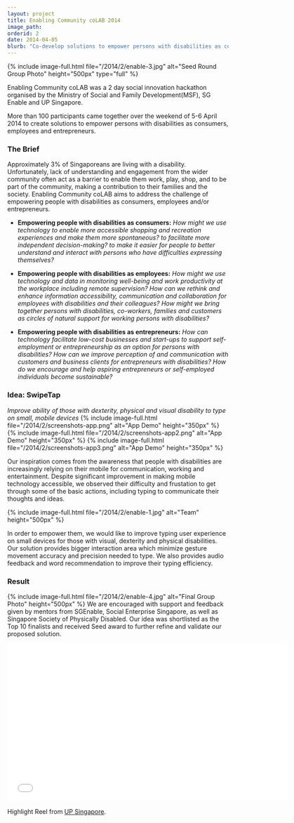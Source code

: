 ```yaml
---
layout: project
title: Enabling Community coLAB 2014
image_path: 
orderid: 2
date: 2014-04-05
blurb: "Co-develop solutions to empower persons with disabilities as consumers, employees and entrepreneurs."
---
```

{% include image-full.html file="/2014/2/enable-3.jpg" alt="Seed Round Group Photo" height="500px" type="full" %}
<p class='sublead'>Enabling Community coLAB was a 2 day social innovation hackathon organised by the Ministry of Social and Family Development(MSF), SG Enable and UP Singapore.</p>

More than 100 participants came together over the weekend of 5-6 April 2014 to create solutions to empower persons with disabilities as consumers, employees and entrepreneurs.
<!--more-->
### The Brief
Approximately 3% of Singaporeans are living with a disability. Unfortunately, lack of understanding and engagement from the wider community often act as a barrier to enable them work, play, shop, and to be part of the community, making a contribution to their families and the society. Enabling Community coLAB aims to address the challenge of empowering people with disabilities as consumers, employees and/or entrepreneurs. 

  * **Empowering people with disabilities as consumers:** *How might we use technology to enable more accessible shopping and recreation experiences and make them more spontaneous? to facilitate more independent decision-making? to make it easier for people to better understand and interact with persons who have difficulties expressing themselves?* 

  * **Empowering people with disabilities as employees:** *How might we use technology and data in monitoring well-being and work productivity at the workplace including remote supervision? How can we rethink and enhance information accessibility, communication and collaboration for employees with disabilities and their colleagues? How might we bring together persons with disabilities, co-workers, families and customers as circles of natural support for working persons with disabilities?* 

  * **Empowering people with disabilities as entrepreneurs:** *How can technology facilitate low-cost businesses and start-ups to support self-employment or entrepreneurship as an option for persons with disabilities? How can we improve perception of and communication with customers and business clients for entrepreneurs with disabilities? How do we encourage and help aspiring entrepreneurs or self-employed individuals become sustainable?* 

### Idea: SwipeTap
*Improve ability of those with dexterity, physical and visual disability to type on small, mobile devices*
{% include image-full.html file="/2014/2/screenshots-app.png" alt="App Demo" height="350px" %}
{% include image-full.html file="/2014/2/screenshots-app2.png" alt="App Demo" height="350px" %}
{% include image-full.html file="/2014/2/screenshots-app3.png" alt="App Demo" height="350px" %}

Our inspiration comes from the awareness that people with disabilities are increasingly relying on their mobile for communication, working and entertainment. Despite significant improvement in making mobile technology accessible, we observed their difficulty and frustation to get through some of the basic actions, including typing to communicate their thoughts and ideas.

{% include image-full.html file="/2014/2/enable-1.jpg" alt="Team" height="500px"  %}

In order to empower them, we would like to improve typing user experience on small devices for those with visual, dexterity and physical disabilities. Our solution provides bigger interaction area which minimize gesture movement accuracy and precision needed to type. We also provides audio feedback and word recommendation to improve their typing efficiency. 

### Result
{% include image-full.html file="/2014/2/enable-4.jpg" alt="Final Group Photo" height="500px"  %}
We are encouraged with support and feedback given by mentors from SGEnable, Social Enterprise Singapore, as well as Singapore Society of Physically Disabled. Our idea was shortlisted as the Top 10 finalists and received Seed award to further refine and validate our proposed solution.

<iframe src="//player.vimeo.com/video/97495834?title=0&amp;byline=0&amp;portrait=0" width="640" height="360" frameborder="0" webkitallowfullscreen mozallowfullscreen allowfullscreen></iframe>
<p>Highlight Reel from <a href="http://www.upsingapore.com/events/enabling-community-colab/">UP Singapore</a>.</p>